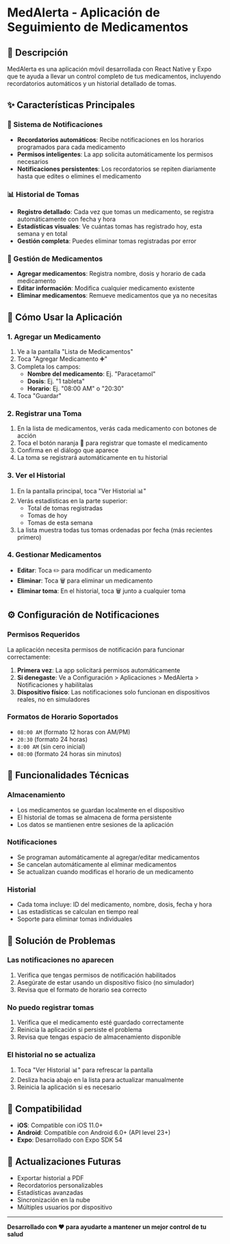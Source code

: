 # MedAlerta - Aplicación de Seguimiento de Medicamentos

## 📱 Descripción
MedAlerta es una aplicación móvil desarrollada con React Native y Expo que te ayuda a llevar un control completo de tus medicamentos, incluyendo recordatorios automáticos y un historial detallado de tomas.

## ✨ Características Principales

### 🔔 Sistema de Notificaciones
- **Recordatorios automáticos**: Recibe notificaciones en los horarios programados para cada medicamento
- **Permisos inteligentes**: La app solicita automáticamente los permisos necesarios
- **Notificaciones persistentes**: Los recordatorios se repiten diariamente hasta que edites o elimines el medicamento

### 📊 Historial de Tomas
- **Registro detallado**: Cada vez que tomas un medicamento, se registra automáticamente con fecha y hora
- **Estadísticas visuales**: Ve cuántas tomas has registrado hoy, esta semana y en total
- **Gestión completa**: Puedes eliminar tomas registradas por error

### 💊 Gestión de Medicamentos
- **Agregar medicamentos**: Registra nombre, dosis y horario de cada medicamento
- **Editar información**: Modifica cualquier medicamento existente
- **Eliminar medicamentos**: Remueve medicamentos que ya no necesitas

## 🚀 Cómo Usar la Aplicación

### 1. Agregar un Medicamento
1. Ve a la pantalla "Lista de Medicamentos"
2. Toca "Agregar Medicamento ➕"
3. Completa los campos:
   - **Nombre del medicamento**: Ej. "Paracetamol"
   - **Dosis**: Ej. "1 tableta"
   - **Horario**: Ej. "08:00 AM" o "20:30"
4. Toca "Guardar"

### 2. Registrar una Toma
1. En la lista de medicamentos, verás cada medicamento con botones de acción
2. Toca el botón naranja 💊 para registrar que tomaste el medicamento
3. Confirma en el diálogo que aparece
4. La toma se registrará automáticamente en tu historial

### 3. Ver el Historial
1. En la pantalla principal, toca "Ver Historial 📊"
2. Verás estadísticas en la parte superior:
   - Total de tomas registradas
   - Tomas de hoy
   - Tomas de esta semana
3. La lista muestra todas tus tomas ordenadas por fecha (más recientes primero)

### 4. Gestionar Medicamentos
- **Editar**: Toca ✏️ para modificar un medicamento
- **Eliminar**: Toca 🗑️ para eliminar un medicamento
- **Eliminar toma**: En el historial, toca 🗑️ junto a cualquier toma

## ⚙️ Configuración de Notificaciones

### Permisos Requeridos
La aplicación necesita permisos de notificación para funcionar correctamente:

1. **Primera vez**: La app solicitará permisos automáticamente
2. **Si denegaste**: Ve a Configuración > Aplicaciones > MedAlerta > Notificaciones y habilítalas
3. **Dispositivo físico**: Las notificaciones solo funcionan en dispositivos reales, no en simuladores

### Formatos de Horario Soportados
- `08:00 AM` (formato 12 horas con AM/PM)
- `20:30` (formato 24 horas)
- `8:00 AM` (sin cero inicial)
- `08:00` (formato 24 horas sin minutos)

## 🔧 Funcionalidades Técnicas

### Almacenamiento
- Los medicamentos se guardan localmente en el dispositivo
- El historial de tomas se almacena de forma persistente
- Los datos se mantienen entre sesiones de la aplicación

### Notificaciones
- Se programan automáticamente al agregar/editar medicamentos
- Se cancelan automáticamente al eliminar medicamentos
- Se actualizan cuando modificas el horario de un medicamento

### Historial
- Cada toma incluye: ID del medicamento, nombre, dosis, fecha y hora
- Las estadísticas se calculan en tiempo real
- Soporte para eliminar tomas individuales

## 🐛 Solución de Problemas

### Las notificaciones no aparecen
1. Verifica que tengas permisos de notificación habilitados
2. Asegúrate de estar usando un dispositivo físico (no simulador)
3. Revisa que el formato de horario sea correcto

### No puedo registrar tomas
1. Verifica que el medicamento esté guardado correctamente
2. Reinicia la aplicación si persiste el problema
3. Revisa que tengas espacio de almacenamiento disponible

### El historial no se actualiza
1. Toca "Ver Historial 📊" para refrescar la pantalla
2. Desliza hacia abajo en la lista para actualizar manualmente
3. Reinicia la aplicación si es necesario

## 📱 Compatibilidad
- **iOS**: Compatible con iOS 11.0+
- **Android**: Compatible con Android 6.0+ (API level 23+)
- **Expo**: Desarrollado con Expo SDK 54

## 🔄 Actualizaciones Futuras
- Exportar historial a PDF
- Recordatorios personalizables
- Estadísticas avanzadas
- Sincronización en la nube
- Múltiples usuarios por dispositivo

---

**Desarrollado con ❤️ para ayudarte a mantener un mejor control de tu salud**
